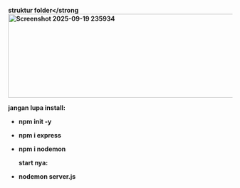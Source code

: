 <strong>struktur folder</strong
<img width="513" height="189" alt="Screenshot 2025-09-19 235934" src="https://github.com/user-attachments/assets/5f73a098-1ddf-475c-a0dc-c4d5b765255f" />

jangan lupa install: 
- npm init -y
- npm i express
- npm i nodemon

  start nya:
- nodemon server.js
